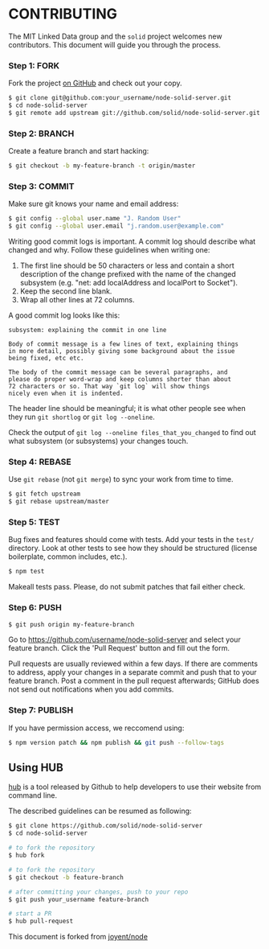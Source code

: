 # CONTRIBUTING

The MIT Linked Data group and the `solid` project welcomes new contributors. This document will guide you
through the process.

### Step 1: FORK

Fork the project [on GitHub](https://github.com/solid/node-solid-server) and check out
your copy.

```sh
$ git clone git@github.com:your_username/node-solid-server.git
$ cd node-solid-server
$ git remote add upstream git://github.com/solid/node-solid-server.git
```


### Step 2: BRANCH

Create a feature branch and start hacking:

```sh
$ git checkout -b my-feature-branch -t origin/master
```


### Step 3: COMMIT

Make sure git knows your name and email address:

```sh
$ git config --global user.name "J. Random User"
$ git config --global user.email "j.random.user@example.com"
```

Writing good commit logs is important.  A commit log should describe what
changed and why.  Follow these guidelines when writing one:

1. The first line should be 50 characters or less and contain a short
   description of the change prefixed with the name of the changed
   subsystem (e.g. "net: add localAddress and localPort to Socket").
2. Keep the second line blank.
3. Wrap all other lines at 72 columns.

A good commit log looks like this:

```
subsystem: explaining the commit in one line

Body of commit message is a few lines of text, explaining things
in more detail, possibly giving some background about the issue
being fixed, etc etc.

The body of the commit message can be several paragraphs, and
please do proper word-wrap and keep columns shorter than about
72 characters or so. That way `git log` will show things
nicely even when it is indented.
```

The header line should be meaningful; it is what other people see when they
run `git shortlog` or `git log --oneline`.

Check the output of `git log --oneline files_that_you_changed` to find out
what subsystem (or subsystems) your changes touch.


### Step 4: REBASE

Use `git rebase` (not `git merge`) to sync your work from time to time.

```sh
$ git fetch upstream
$ git rebase upstream/master
```


### Step 5: TEST

Bug fixes and features should come with tests.  Add your tests in the
`test/` directory.  Look at other tests to see how they should be
structured (license boilerplate, common includes, etc.).

```sh
$ npm test
```

Makeall tests pass.  Please, do not submit patches that fail either check.


### Step 6: PUSH

```sh
$ git push origin my-feature-branch
```

Go to https://github.com/username/node-solid-server and select your feature branch.  Click
the 'Pull Request' button and fill out the form.

Pull requests are usually reviewed within a few days.  If there are comments
to address, apply your changes in a separate commit and push that to your
feature branch.  Post a comment in the pull request afterwards; GitHub does
not send out notifications when you add commits.

### Step 7: PUBLISH

If you have permission access, we reccomend using:

```bash
$ npm version patch && npm publish && git push --follow-tags
```

## Using HUB

[hub](https://hub.github.com/) is a tool released by Github to help developers to use their website from command line.

The described guidelines can be resumed as following:

```bash
$ git clone https://github.com/solid/node-solid-server
$ cd node-solid-server

# to fork the repository
$ hub fork

# to fork the repository
$ git checkout -b feature-branch

# after committing your changes, push to your repo
$ git push your_username feature-branch

# start a PR
$ hub pull-request
```

This document is forked from [joyent/node](https://github.com/joyent/node/blob/master/CONTRIBUTING.md)


[issue tracker]: https://github.com/solid/node-solid-server/issues
